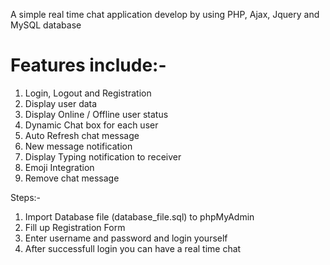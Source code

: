 A simple real time chat application develop by using PHP, Ajax, Jquery and MySQL database

# Features include:-
1. Login, Logout and Registration
2. Display user data
3. Display Online / Offline user status
4. Dynamic Chat box for each user
5. Auto Refresh chat message
6. New message notification
7. Display Typing notification to receiver
8. Emoji Integration
9. Remove chat message

Steps:- 
1. Import Database file (database_file.sql) to phpMyAdmin
2. Fill up Registration Form
3. Enter username and password and login yourself
4. After successfull login you can have a real time chat
